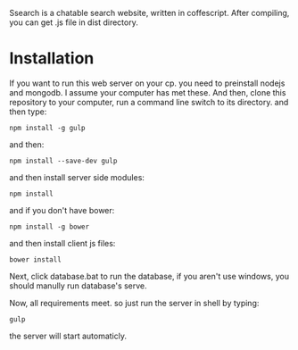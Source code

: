 Ssearch is a chatable search website, written in coffescript. After compiling, you can get .js file in dist directory. 

# Installation
If you want to run this web server on your cp. you need to preinstall nodejs and mongodb. I assume your computer has met these. And then, clone this repository to your computer, run a command line switch to its directory. and then type:
```shell
npm install -g gulp
```
and then:
```shell
npm install --save-dev gulp
```
and then install server side modules:
```shell
npm install
```
and if you don't have bower:
```shell
npm install -g bower
```
and then install client js files:
```shell
bower install
```
Next, click database.bat to run the database, if you aren't use windows, you should manully run database's serve.

Now, all requirements meet. so just run the server in shell by typing:
```shell
gulp
```
the server will start automaticly.





